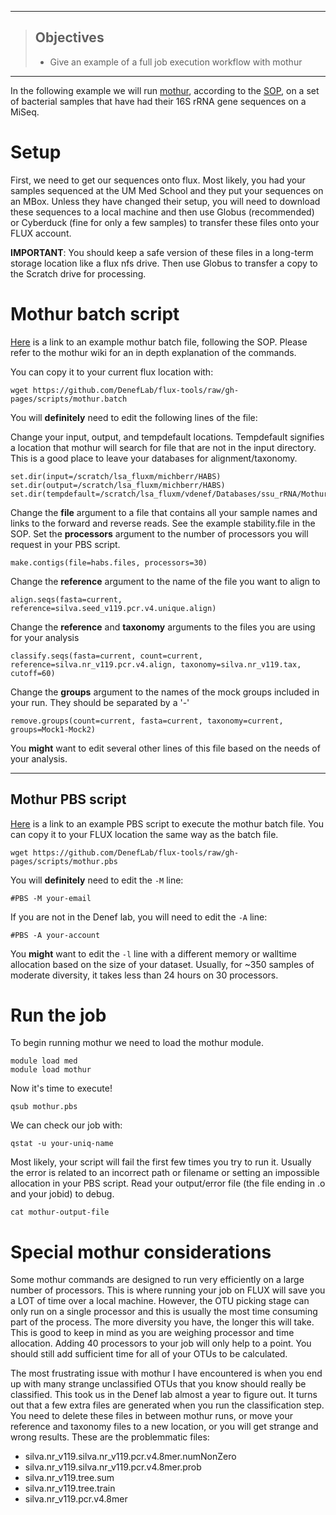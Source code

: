 ------------

> ## Objectives
>
> * Give an example of a full job execution workflow with mothur


------------

In the following example we will run [mothur](http://www.mothur.org/), 
according to the [SOP](http://www.mothur.org/wiki/MiSeq_SOP), on a set of 
bacterial samples that have had their 16S rRNA gene sequences on a MiSeq.

# Setup
First, we need to get our sequences onto flux. Most likely, you had your 
samples sequenced at the UM Med School and they put your sequences on an MBox. 
Unless they have changed their setup, you will need to download these sequences
to a local machine and then use Globus (recommended) or Cyberduck (fine for only a few
samples) to transfer these files onto your FLUX account.

**IMPORTANT**: You should keep a safe version of these files in a long-term storage
location like a flux nfs drive. Then use Globus to transfer a copy to the Scratch
drive for processing. 

# Mothur batch script 

[Here](https://github.com/DenefLab/flux-tools/gh-pages/scripts/mothur.batch) is a link to an example mothur batch file, following the SOP. Please refer
to the mothur wiki for an in depth explanation of the commands. 

You can copy it to your current flux location with:

```{r}
wget https://github.com/DenefLab/flux-tools/raw/gh-pages/scripts/mothur.batch

```
You will **definitely** need to edit the following lines of the file:

Change your input, output, and tempdefault locations.
Tempdefault signifies a location that mothur will search for file that are not in the
input directory. This is a good place to leave your databases for alignment/taxonomy.
```{r}
set.dir(input=/scratch/lsa_fluxm/michberr/HABS)
set.dir(output=/scratch/lsa_fluxm/michberr/HABS)
set.dir(tempdefault=/scratch/lsa_fluxm/vdenef/Databases/ssu_rRNA/Mothur/)
```

Change the **file** argument to a file that contains all your sample names 
and links to the forward and reverse reads. See the example stability.file in the SOP.
Set the **processors** argument to the number of processors you will request in your PBS script.
```{r}
make.contigs(file=habs.files, processors=30)
```

Change the **reference** argument to the name of the file you want to align to
```{r}
align.seqs(fasta=current, reference=silva.seed_v119.pcr.v4.unique.align)
```

Change the **reference** and **taxonomy** arguments to the files you are using for your analysis
```{r}
classify.seqs(fasta=current, count=current, reference=silva.nr_v119.pcr.v4.align, taxonomy=silva.nr_v119.tax, cutoff=60)
```

Change the **groups** argument to the names of the mock groups included in your run.
They should be separated by a '-'
```{r}
remove.groups(count=current, fasta=current, taxonomy=current, groups=Mock1-Mock2)
```

You **might** want to edit several other lines of this file based on the needs of
your analysis. 

------------

## Mothur PBS script

[Here](https://github.com/DenefLab/flux-tools/gh-pages/scripts/mothur.pbs) is a link to an example PBS script to execute the mothur batch file. 
You can copy it to your FLUX location the same way as the batch file.

```{r}
wget https://github.com/DenefLab/flux-tools/raw/gh-pages/scripts/mothur.pbs
```

You will **definitely** need to edit the `-M` line: 

```{r}
#PBS -M your-email

```

If you are not in the Denef lab, you will need to edit the `-A` line:
```{r}
#PBS -A your-account
```


You **might** want to edit the `-l` line with a different memory or walltime
allocation based on the size of your dataset. Usually, for ~350 samples of moderate
diversity, it takes less than 24 hours on 30 processors. 

# Run the job

To begin running mothur we need to load the mothur module.

```{r}
module load med
module load mothur
```

Now it's time to execute!
```{r}
qsub mothur.pbs
```

We can check our job with:
```{r}
qstat -u your-uniq-name

```

Most likely, your script will fail the first few times you try to run it. Usually
the error is related to an incorrect path or filename or setting an impossible allocation
in your PBS script. Read your output/error file (the file ending in .o and your jobid) to debug.

```{r}
cat mothur-output-file
```

# Special mothur considerations

Some mothur commands are designed to run very efficiently on a large number of processors.
This is where running your job on FLUX will save you a LOT of time over a local machine.
However, the OTU picking stage can only run on a single processor and this is usually the most time consuming part of
the process. The more diversity you have, the longer this will take. This is good to keep in mind
as you are weighing processor and time allocation. Adding 40 processors to your job will only
help to a point. You should still add sufficient time for all of your OTUs to be calculated.

The most frustrating issue with mothur I have encountered is when you end up with 
many strange unclassified OTUs that you know should really be classified. This took 
us in the Denef lab almost a year to figure out. It turns out that a few extra files
are generated when you run the classification step. You need to delete these files
in between mothur runs, or move your reference and taxonomy files to a new location,
or you will get strange and wrong results. These are the problemmatic files:


* silva.nr_v119.silva.nr_v119.pcr.v4.8mer.numNonZero      
* silva.nr_v119.silva.nr_v119.pcr.v4.8mer.prob    
* silva.nr_v119.tree.sum    
* silva.nr_v119.tree.train    
* silva.nr_v119.pcr.v4.8mer                                                                                



